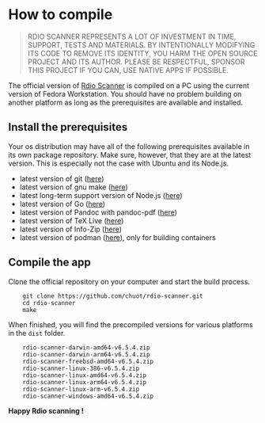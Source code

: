 # How to compile

> RDIO SCANNER REPRESENTS A LOT OF INVESTMENT IN TIME, SUPPORT, TESTS AND MATERIALS. BY INTENTIONALLY MODIFYING ITS CODE TO REMOVE ITS IDENTITY, YOU HARM THE OPEN SOURCE PROJECT AND ITS AUTHOR. PLEASE BE RESPECTFUL, SPONSOR THIS PROJECT IF YOU CAN, USE NATIVE APPS IF POSSIBLE.

The official version of [Rdio Scanner](https://github.com/chuot/rdio-scanner) is compiled on a PC using the current version of Fedora Workstation. You should have no problem building on another platform as long as the prerequisites are available and installed.

## Install the prerequisites

Your os distribution may have all of the following prerequisites available in its own package repository. Make sure, however, that they are at the latest version. This is especially not the case with Ubuntu and its Node.js.

- latest version of git ([here](https://git-scm.com/downloads))
- latest version of gnu make ([here](https://www.gnu.org/software/make/))
- latest long-term support version of Node.js ([here](https://nodejs.org/en/))
- latest version of Go ([here](https://go.dev/dl/))
- latest version of Pandoc with pandoc-pdf ([here](https://pandoc.org/installing.html))
- latest version of TeX Live ([here](https://www.tug.org/texlive/))
- latest version of Info-Zip ([here](http://infozip.sourceforge.net/))
- latest version of podman ([here](https://podman.io/)), only for building containers

## Compile the app

Clone the official repository on your computer and start the build process.

        git clone https://github.com/chuot/rdio-scanner.git
        cd rdio-scanner
        make

When finished, you will find the precompiled versions for various platforms in the `dist` folder.

        rdio-scanner-darwin-amd64-v6.5.4.zip
        rdio-scanner-darwin-arm64-v6.5.4.zip
        rdio-scanner-freebsd-amd64-v6.5.4.zip
        rdio-scanner-linux-386-v6.5.4.zip
        rdio-scanner-linux-amd64-v6.5.4.zip
        rdio-scanner-linux-arm64-v6.5.4.zip
        rdio-scanner-linux-arm-v6.5.4.zip
        rdio-scanner-windows-amd64-v6.5.4.zip

**Happy Rdio scanning !**